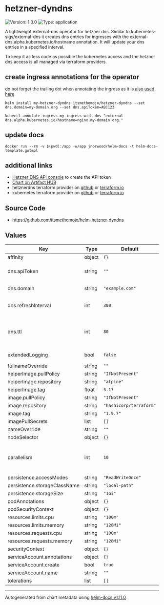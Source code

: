 # hetzner-dyndns

![Version: 1.3.0](https://img.shields.io/badge/Version-1.3.0-informational?style=flat-square) ![Type: application](https://img.shields.io/badge/Type-application-informational?style=flat-square)

A lightweight external-dns operator for hetzner dns.
Similar to kubernetes-sigs/external-dns it creates dns entries for ingresses with the external-dns.alpha.kubernetes.io/hostname annotation.
It will update your dns entries in a specified interval.

To keep it as less code as possible the kubernetes access and the hetzner dns access is all managed via terraform providers.

## create ingress annotations for the operator

do not forget the trailing dot when annotating the ingress as it is [also used here](https://github.com/kubernetes-sigs/external-dns#running-locally)

```
helm install my-hetzner-dyndns itsmethemojo/hetzner-dyndns --set dns.domain=my-domain.org --set dns.apiToken=ABC123

kubectl annotate ingress my-ingress-with-dns "external-dns.alpha.kubernetes.io/hostname=nginx.my-domain.org."
```

## update docs

```
docker run --rm -v $(pwd):/app -w/app jnorwood/helm-docs -t helm-docs-template.gotmpl
```

## additional links

* [Hetzner DNS API console](https://dns.hetzner.com/) to create the API token
* [Chart on Artifact HUB](https://artifacthub.io/packages/helm/itsmethemojo/hetzner-dyndns)
* hetznerdns terraform provider on [github](https://github.com/timohirt/terraform-provider-hetznerdns) or [terraform.io](https://registry.terraform.io/providers/timohirt/hetznerdns/latest/docs)
* kubernetes terraform provider on [github](https://github.com/hashicorp/terraform-provider-kubernetes) or [terraform.io](https://registry.terraform.io/providers/hashicorp/kubernetes/latest/docs)

## Source Code

* <https://github.com/itsmethemojo/helm-hetzner-dyndns>

## Values

| Key | Type | Default | Description |
|-----|------|---------|-------------|
| affinity | object | `{}` |  |
| dns.apiToken | string | `""` | hetzner dns api token, see https://dns.hetzner.com/ |
| dns.domain | string | `"example.com"` | hetzner dns zone domain |
| dns.refreshInterval | int | `300` | interval in seconds in which DNS records will be synched |
| dns.ttl | int | `80` | hetzner dns ttl for entries, different ttl per subdomain via annotation is not yet supported |
| extendedLogging | bool | `false` | toggle debug-like logging |
| fullnameOverride | string | `""` |  |
| helperImage.pullPolicy | string | `"IfNotPresent"` |  |
| helperImage.repository | string | `"alpine"` |  |
| helperImage.tag | float | `3.17` |  |
| image.pullPolicy | string | `"IfNotPresent"` |  |
| image.repository | string | `"hashicorp/terraform"` |  |
| image.tag | string | `"1.9.7"` |  |
| imagePullSecrets | list | `[]` |  |
| nameOverride | string | `""` |  |
| nodeSelector | object | `{}` |  |
| parallelism | int | `10` | set the parallelism flag for terraform apply. this can be lowered if the kube api is a small single node |
| persistence.accessModes | string | `"ReadWriteOnce"` |  |
| persistence.storageClassName | string | `"local-path"` |  |
| persistence.storageSize | string | `"1Gi"` |  |
| podAnnotations | object | `{}` |  |
| podSecurityContext | object | `{}` |  |
| resources.limits.cpu | string | `"100m"` |  |
| resources.limits.memory | string | `"128Mi"` |  |
| resources.requests.cpu | string | `"100m"` |  |
| resources.requests.memory | string | `"128Mi"` |  |
| securityContext | object | `{}` |  |
| serviceAccount.annotations | object | `{}` |  |
| serviceAccount.create | bool | `true` |  |
| serviceAccount.name | string | `""` |  |
| tolerations | list | `[]` |  |

----------------------------------------------
Autogenerated from chart metadata using [helm-docs v1.11.0](https://github.com/norwoodj/helm-docs/releases/v1.11.0)
